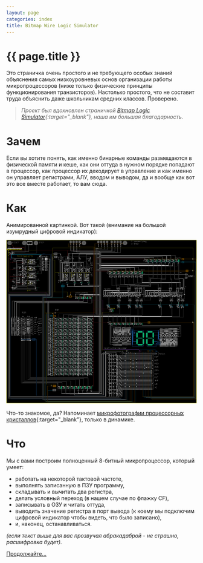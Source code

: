 ```yaml
---
layout: page
categories: index
title: Bitmap Wire Logic Simulator
---
```

# {{ page.title }}

Это страничка очень простого и не требующего особых знаний объяснения самых низкоуровневых основ организации работы микропроцессоров (ниже только физические принципы функционирования транзисторов). Настолько простого, что не составит труда объяснить даже школьникам средних классов. Проверено.

> *Проект был вдохновлен страничкой [Bitmap Logic Simulator](https://realhet.wordpress.com/2015/09/02/bitmap-logic-simulator/){:target="_blank"}, наша им большая благодарность.*

# Зачем

Если вы хотите понять, как именно бинарные команды размещаются в физической памяти и кеше, как они оттуда в нужном порядке попадают в процессор, как процессор их декодирует в управление и как именно он управляет регистрами, АЛУ, вводом и выводом, да и вообще как вот это все вместе работает, то вам сюда.

# Как

Анимированной картинкой. Вот такой (внимание на большой изумрудный цифровой индикатор):

![](media/0-1.gif)

Что-то знакомое, да? Напоминает [микрофотографии процессорных кристаллов](https://en.wikipedia.org/wiki/Die_(integrated_circuit)){:target="_blank"}, только в динамике.

# Что

Мы с вами построим полноценный 8-битный микропроцессор, который умеет:
* работать на некоторой тактовой частоте,
* выполнять записанную в ПЗУ программу,
* складывать и вычитать два регистра,
* делать условный переход (в нашем случае по флажку CF),
* записывать в ОЗУ и читать оттуда,
* выводить значение регистра в порт вывода (к коему мы подключим цифровой индикатор чтобы видеть, что было записано),
* и, наконец, останавливаться.

*(если текст выше для вас прозвучал абракадаброй - не страшно, расшифровка будет).*

[Продолжайте...](introduction.html)
